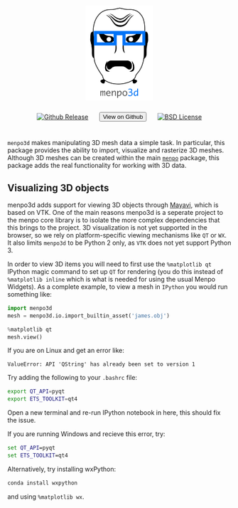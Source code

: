 <link rel="stylesheet" type="text/css"  href="../menpostyle.css">

<div style="display: flex; align-items: center; flex-direction: column;">
  <img src="../../logo/menpo3d.png" alt="menpo3d" width="30%" style="display: flex;">
  </br>
  <div style="display: flex; align-items: center; justify-content: center; margin-top: 4px; margin-bottom: 20px">
    <a href="https://github.com/menpo/menpo3d" style="display: flex;">
      <img src="http://img.shields.io/github/release/menpo/menpo3d.svg?style=flat-square" alt="Github Release"/>
    </a>
    <a style="text-decoration: none; color: grey; margin: 5px 25px;" href="https://github.com/menpo/menpo3d">
      <button class="download_button">View on Github</button>
    </a>
    <a href="https://github.com/menpo/menpo3d/blob/master/LICENSE.txt" style="display: flex;">
      <img src="http://img.shields.io/badge/License-BSD-green.svg" alt="BSD License"/>
    </a>
  </div>
</div>

`menpo3d` makes manipulating 3D mesh data a simple task. In particular, this package provides the ability to import, visualize and rasterize 3D meshes. Although 3D meshes can be created within the main [`menpo`](../menpo/index.md) package, this package adds the real functionality for working with 3D data.


Visualizing 3D objects
----------------------
menpo3d adds support for viewing 3D objects through
[Mayavi](http://code.enthought.com/projects/mayavi/), which is based on VTK.
One of the main reasons menpo3d is a seperate project to the menpo core
library is to isolate the more complex dependencies that this brings to the
project. 3D visualization is not yet supported in the browser, so we rely on
platform-specific viewing mechanisms like `QT` or `WX`. It also limits `menpo3d` to
be Python 2 only, as `VTK` does not yet support Python 3.

In order to view 3D items you will need to first use the `%matplotlib qt`
IPython magic command to set up `QT` for rendering (you do this instead of
`%matplotlib inline` which is what is needed for using the usual Menpo
Widgets). As a complete example, to view a mesh in `IPython` you
would run something like:
```python
import menpo3d
mesh = menpo3d.io.import_builtin_asset('james.obj')
```
```python
%matplotlib qt
mesh.view()
```
 If you are on Linux and get an error like:
```
ValueError: API 'QString' has already been set to version 1
```
Try adding the following to your `.bashrc` file:
```bash
export QT_API=pyqt
export ETS_TOOLKIT=qt4
```
Open a new terminal and re-run IPython notebook in here, this should fix the issue.

If you are running Windows and recieve this error, try:
```cmd
set QT_API=pyqt
set ETS_TOOLKIT=qt4
```
Alternatively, try installing wxPython:
```cmd
conda install wxpython
```
and using `%matplotlib wx`.

